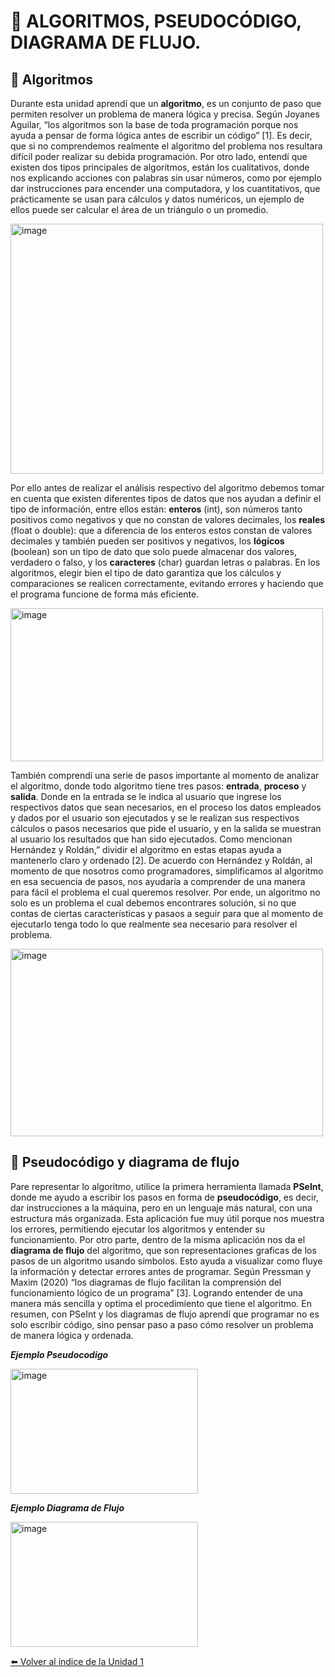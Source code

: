# 🧮 ALGORITMOS, PSEUDOCÓDIGO, DIAGRAMA DE FLUJO.

## 🧮 Algoritmos

Durante esta unidad aprendí que un **algoritmo**, es un conjunto de paso que permiten resolver un problema de manera lógica y precisa. Según Joyanes Aguilar, “los algoritmos son la base de toda programación porque nos ayuda a pensar de forma lógica antes de escribir un código” [1]. Es decir, que si no comprendemos realmente el algoritmo del problema nos resultara difícil poder realizar su debida programación. Por otro lado, entendí que existen dos tipos principales de algoritmos, están los cualitativos, donde nos explicando acciones con palabras sin usar números, como por ejemplo dar instrucciones para encender una computadora, y los cuantitativos, que prácticamente se usan para cálculos y datos numéricos, un ejemplo de ellos puede ser calcular el área de un triángulo o un promedio. 

<img width="500" height="400" alt="image" src="https://github.com/user-attachments/assets/96dcb855-538f-4422-a5e7-bce8498863f9" />



Por ello antes de realizar el análisis respectivo del algoritmo debemos tomar en cuenta que existen diferentes tipos de datos que nos ayudan a definir el tipo de información, entre ellos están: **enteros** (int), son números tanto positivos como negativos y que no constan de valores decimales, los **reales** (float o double): que a diferencia de los enteros estos constan de valores decimales y también pueden ser positivos y negativos, los **lógicos** (boolean) son un tipo de dato que solo puede almacenar dos valores, verdadero o falso, y los **caracteres** (char) guardan letras o palabras. En los algoritmos, elegir bien el tipo de dato garantiza que los cálculos y comparaciones se realicen correctamente, evitando errores y haciendo que el programa funcione de forma más eficiente.

<img width="500" height="245" alt="image" src="https://github.com/user-attachments/assets/72585c86-618c-442b-98b5-9a2f5a35efec" />


También comprendí una serie de pasos importante al momento de analizar el algoritmo, donde todo algoritmo tiene tres pasos: **entrada**, **proceso** y **salida**. Donde en la entrada se le indica al usuario que ingrese los respectivos datos que sean necesarios, en el proceso los datos empleados y dados por el usuario son ejecutados y se le realizan sus respectivos cálculos o pasos necesarios que pide el usuario, y en la salida se muestran al usuario los resultados que han sido ejecutados. Como mencionan Hernández y Roldán,” dividir el algoritmo en estas etapas ayuda a mantenerlo claro y ordenado [2]. De acuerdo con Hernández y Roldán, al momento de que nosotros como programadores, simplificamos al algoritmo en esa secuencia de pasos, nos ayudaría a comprender de una manera para fácil el problema el cual queremos resolver. Por ende, un algoritmo no solo es un problema el cual debemos encontrares solución, si no que contas de ciertas características y pasaos a seguir para que al momento de ejecutarlo tenga todo lo que realmente sea necesario para resolver el problema.

<img width="500" height="300" alt="image" src="https://github.com/user-attachments/assets/adc36f88-c8cc-45be-8d9c-1ee8469a2eb0" />


## 🧮 Pseudocódigo y diagrama de flujo

Pare representar lo algoritmo, utilice la primera herramienta llamada **PSeInt**, donde me ayudo a escribir los pasos en forma de **pseudocódigo**, es decir, dar instrucciones a la máquina, pero en un lenguaje más natural, con una estructura más organizada. Esta aplicación fue muy útil porque nos muestra los errores, permitiendo ejecutar los algoritmos y entender su funcionamiento. Por otro parte, dentro de la misma aplicación nos da el **diagrama de flujo** del algoritmo, que son representaciones graficas de los pasos de un algoritmo usando símbolos. Esto ayuda a visualizar como fluye la información y detectar errores antes de programar. Según Pressman y Maxim (2020) “los diagramas de flujo facilitan la comprensión del funcionamiento lógico de un programa” [3]. Logrando entender de una manera más sencilla y optima el procedimiento que tiene el algoritmo. En resumen, con PSeInt y los diagramas de flujo aprendí que programar no es solo escribir código, sino pensar paso a paso cómo resolver un problema de manera lógica y ordenada.

***Ejemplo Pseudocodigo***

<img width="300" height="200" alt="image" src="https://github.com/user-attachments/assets/06c546f8-9afa-40d8-9719-e18be0a4932c" />


***Ejemplo Diagrama de Flujo***

<img width="300" height="200" alt="image" src="https://github.com/user-attachments/assets/837aad42-1fdd-45e7-9c39-b80550d64652" />


[⬅️ Volver al índice de la Unidad 1](unidad1.md)

